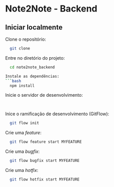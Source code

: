﻿# Note2Note - Backend

## Iniciar localmente

Clone o repositório:

```bash
  git clone 
```

Entre no diretório do projeto:
```bash
  cd note2note_backend

Instale as dependências:
```bash
  npm install
```

Inicie o servidor de desenvolvimento:
```bash
  
```

Inice o ramificação de desenvolvimento (GitFlow):
```bash
  git flow init
```
Crie uma *feature*:
```bash
  git flow feature start MYFEATURE
```

Crie uma *bugfix*:
```bash
  git flow bugfix start MYFEATURE
```

Crie uma *hotfix*:
```bash
  git flow hotfix start MYFEATURE
```
